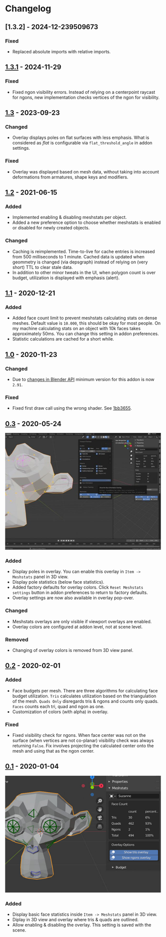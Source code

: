# Changelog

## [1.3.2] - 2024-12-239509673

### Fixed

- Replaced absolute imports with relative imports.

## [1.3.1] - 2024-11-29

### Fixed

- Fixed ngon visibility errors.  Instead of relying on a centerpoint raycast
  for ngons, new implementation checks vertices of the ngon for visibility.

## [1.3] - 2023-09-23

### Changed

- Overlay displays poles on flat surfaces with less emphasis.  What is
  considered as _flat_ is configurable via `flat_threshold_angle` in addon
  settings.

### Fixed

- Overlay was displayed based on mesh data, without taking into account
  deformations from armatures, shape keys and modifiers.

## [1.2] - 2021-06-15

### Added

- Implemented enabling & disabling meshstats per object.
- Added a new preference option to choose whether meshstats is enabled or
  disabled for newly created objects.

### Changed

- Caching is reimplemented.  Time-to-live for cache entries is increased from
  500 milliseconds to 1 minute.  Cached data is updated when geommetry is
  changed (via depsgraph) instead of relying on (very short) TTL to clear
  stale data.
- In addition to other minor tweats in the UI, when polygon count is over
  budget, utilization is displayed with emphasis (alert).

## [1.1] - 2020-12-21

### Added

- Added face count limit to prevent meshstats calculating stats on dense
  meshes.  Default value is `10.000`, this should be okay for most people.  On
  my machine calculating stats on an object with 10k faces takes approximately
  50ms.  You can change this setting in addon preferences.
- Statistic calculations are cached for a short while.

## [1.0] - 2020-11-23

### Changed
- Due to [changes in Blender
  API](https://wiki.blender.org/wiki/Reference/Release_Notes/2.91/Python_API)
  minimum version for this addon is now `2.91`.

### Fixed
- Fixed first draw call using the wrong shader.  See
  [1bb3655](https://github.com/muhuk/meshstats/commit/49bbf831af27992446a459f806a9768bc1bb3655).

## [0.3] - 2020-05-24

![screenshot_v0.3_1.jpeg](./img/screenshot_v0.3_1.jpeg)

### Added

- Display poles in overlay.  You can enable this overlay in `Item ->
  Meshstats` panel in 3D view.
- Display pole statistics (below face statistics).
- Added factory defaults for overlay colors.  Click `Reset Meshstats settings`
  button in addon preferences to return to factory defaults.
- Overlay settings are now also available in overlay pop-over.

### Changed

- Meshstats overlays are only visible if viewport overlays are enabled.
- Overlay colors are configured at addon level, not at scene level.

### Removed

- Changing of overlay colors is removed from 3D view panel.

## [0.2] - 2020-02-01

### Added
- Face budgets per mesh.  There are three algorithms for calculating face
  budget utilization.  `Tris` calculates utilization based on the
  triangulation of the mesh.  `Quads Only` disregards tris & ngons and counts
  only quads.  `Faces` counts each tri, quad and ngon as one.
- Customization of colors (with alpha) in overlay.

### Fixed
- Fixed visibility check for ngons.  When face center was not on the surface
  (when vertices are not co-planar) visibility check was always returning
  `False`.  Fix involves projecting the calculated center onto the mesh and
  using that as the ngon center.

## [0.1] - 2020-01-04

![screenshot_v0.1_1.jpeg](./img/screenshot_v0.1_1.jpeg)

### Added
- Display basic face statistics inside `Item -> Meshstats` panel in 3D view.
- Diplay in 3D view and overlay where tris & quads are outlined.
- Allow enabling & disabling the overlay.  This setting is saved with the
  scene.

[unreleased]: https://github.com/muhuk/meshstats/compare/v1.3.2...HEAD
[1.3.1]: https://github.com/muhuk/meshstats/compare/v1.3.1...v1.3.2
[1.3.1]: https://github.com/muhuk/meshstats/compare/v1.3...v1.3.1
[1.3]: https://github.com/muhuk/meshstats/compare/v1.2...v1.3
[1.2]: https://github.com/muhuk/meshstats/compare/v1.1...v1.2
[1.1]: https://github.com/muhuk/meshstats/compare/v1.0...v1.1
[1.0]: https://github.com/muhuk/meshstats/compare/v0.3...v1.0
[0.3]: https://github.com/muhuk/meshstats/compare/v0.2...v0.3
[0.2]: https://github.com/muhuk/meshstats/compare/v0.1...v0.2
[0.1]: https://github.com/muhuk/meshstats/releases/tag/v0.1
